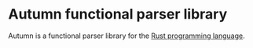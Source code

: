 Autumn functional parser library
================================

Autumn is a functional parser library for the [Rust programming
language](rust-lang.org).
